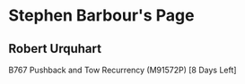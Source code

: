Stephen Barbour's Page
======================

Robert Urquhart
---------------


B767 Pushback and Tow Recurrency (M91572P) [8 Days Left]

  
  

